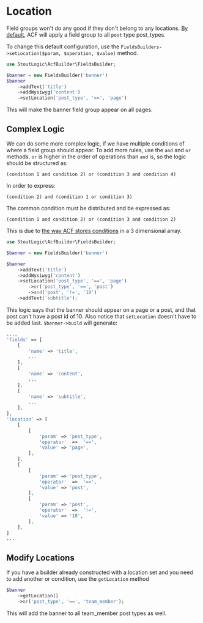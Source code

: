 # Location
Field groups won't do any good if they don't belong to any locations. [By default](https://www.advancedcustomfields.com/resources/register-fields-via-php/#group-settings), ACF will apply a field group to all `post` type post_types.

To change this default configuration, use the `FieldsBuilders->setLocation($param, $operation, $value)` method.
```php
use StoutLogic\AcfBuilder\FieldsBuilder;

$banner = new FieldsBuilder('banner')
$banner
    ->addText('title')
    ->addWysiwyg('content')
    ->setLocation('post_type', '==', 'page')
```
This will make the banner field group appear on all pages.

## Complex Logic
We can do some more complex logic, if we have multiple conditions of where a field group should appear. To add more rules, use the `and` and `or` methods. `or` is higher in the order of operations than `and` is, so the logic should be structured as: 
```
(condition 1 and condition 2) or (condition 3 and condition 4)
```
In order to express:
```
(condition 2) and (condition 1 or condition 3)
``` 
The common condition must be distributed and be expressed as:
```
(condition 1 and condition 2) or (condition 3 and condition 2)
```

This is due to [the way ACF stores conditions](https://www.advancedcustomfields.com/resources/register-fields-via-php/#group-settings) in a 3 dimensional array.

```php
use StoutLogic\AcfBuilder\FieldsBuilder;

$banner = new FieldsBuilder('banner')

$banner
    ->addText('title')
    ->addWysiwyg('content')
    ->setLocation('post_type', '==', 'page')
        ->or('post_type', '==', 'post')
        ->and('post', '!=', '10')
    ->addText('subtitle');
```
This logic says that the banner should appear on a page or a post, and that post can't have a post id of 10. Also notice that `setLocation` doesn't have to be added last.
`$banner->build` will generate:
```php
...,
'fields' => [
    [
        'name' => 'title',
        ...
    ],
    [
        'name' => 'content',
        ...
    ],
    [
        'name' => 'subtitle',
        ...
    ],
],
'location' => [
    [
        [
            'param' => 'post_type',
            'operator'  =>  '==',
            'value' => 'page',
        ],
    ],
    [
        [
            'param' => 'post_type',
            'operator'  =>  '==',
            'value' => 'post',
        ],
        [
            'param' => 'post',
            'operator'  =>  '!=',
            'value' => '10',
        ],
    ],
]
...
```

## Modify Locations
If you have a builder already constructed with a location set and you need to add another or condition, use the `getLocation` method
```php
$banner
    ->getLocation()
    ->or('post_type', '==', 'team_member');
```
This will add the banner to all team_member post types as well.
